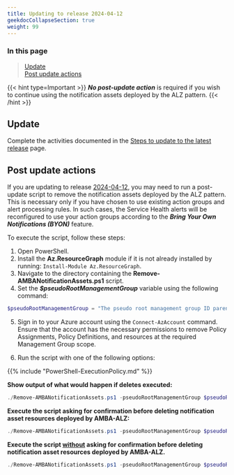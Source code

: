 ```yaml
---
title: Updating to release 2024-04-12
geekdocCollapseSection: true
weight: 99
---
```


### In this page

> [Update](#update) </br>
> [Post update actions](#post-update-actions) </br>

{{< hint type=Important >}}
**_No post-update action_** is required if you wish to continue using the notification assets deployed by the ALZ pattern.
{{< /hint >}}

## Update

Complete the activities documented in the [Steps to update to the latest release](../#steps-to-update-to-the-latest-release) page.

## Post update actions

If you are updating to release [2024-04-12](../../../Overview/Whats-New#2024-04-12), you may need to run a post-update script to remove the notification assets deployed by the ALZ pattern. This is necessary only if you have chosen to use existing action groups and alert processing rules. In such cases, the Service Health alerts will be reconfigured to use your action groups according to the ***Bring Your Own Notifications (BYON)*** feature.

To execute the script, follow these steps:

1. Open PowerShell.
2. Install the **Az.ResourceGraph** module if it is not already installed by running: `Install-Module Az.ResourceGraph`.
3. Navigate to the directory containing the **Remove-AMBANotificationAssets.ps1** script.
4. Set the ***$pseudoRootManagementGroup*** variable using the following command:

  ```powershell
  $pseudoRootManagementGroup = "The pseudo root management group ID parenting the identity, management and connectivity management groups"
  ```

5. Sign in to your Azure account using the `Connect-AzAccount` command. Ensure that the account has the necessary permissions to remove Policy Assignments, Policy Definitions, and resources at the required Management Group scope.

6. Run the script with one of the following options:

  {{% include "PowerShell-ExecutionPolicy.md" %}}

  **Show output of what would happen if deletes executed:**

   ```powershell
   ./Remove-AMBANotificationAssets.ps1 -pseudoRootManagementGroup $pseudoRootManagementGroup -WhatIf
   ```

   **Execute the script asking for confirmation before deleting notification asset resources deployed by AMBA-ALZ:**

   ```powershell
   ./Remove-AMBANotificationAssets.ps1 -pseudoRootManagementGroup $pseudoRootManagementGroup
   ```

   **Execute the script <ins>without</ins> asking for confirmation before deleting notification asset resources deployed by AMBA-ALZ.**

   ```powershell
   ./Remove-AMBANotificationAssets.ps1 -pseudoRootManagementGroup $pseudoRootManagementGroup -Confirm:$false
   ```
